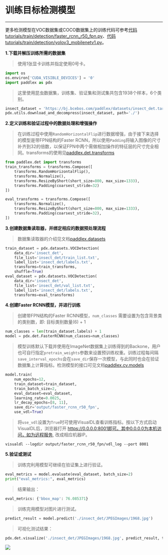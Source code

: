 # 训练目标检测模型

------

更多检测模型在VOC数据集或COCO数据集上的训练代码可参考[代码tutorials/train/detection/faster_rcnn_r50_fpn.py](http://gitlab.baidu.com/Paddle/PaddleX/blob/develop/tutorials/train/detection/faster_rcnn_r50_fpn.py)、[代码tutorials/train/detection/yolov3_mobilenetv1.py](http://gitlab.baidu.com/Paddle/PaddleX/blob/develop/tutorials/train/detection/yolov3_mobilenetv1.py)。

**1.下载并解压训练所需的数据集**

> 使用1张显卡训练并指定使用0号卡。

```python
import os
os.environ['CUDA_VISIBLE_DEVICES'] = '0'
import paddlex as pdx
```

> 这里使用昆虫数据集，训练集、验证集和测试集共包含1938个样本，6个类别。

```python
insect_dataset = 'https://bj.bcebos.com/paddlex/datasets/insect_det.tar.gz'
pdx.utils.download_and_decompress(insect_dataset, path='./')
```

**2.定义训练和验证过程中的数据处理和增强操作**

> 在训练过程中使用`RandomHorizontalFlip`进行数据增强，由于接下来选择的模型是带FPN结构的Faster RCNN，所以使用`Padding`将输入图像的尺寸补齐到32的倍数，以保证FPN中两个需做相加操作的特征层的尺寸完全相同。transforms的使用见[paddlex.det.transforms](../../apis/transforms/det_transforms.md)

```python
from paddlex.det import transforms
train_transforms = transforms.Compose([
    transforms.RandomHorizontalFlip(),
    transforms.Normalize(),
    transforms.ResizeByShort(short_size=800, max_size=1333),
    transforms.Padding(coarsest_stride=32)
])

eval_transforms = transforms.Compose([
    transforms.Normalize(),
    transforms.ResizeByShort(short_size=800, max_size=1333),
    transforms.Padding(coarsest_stride=32),
])
```

**3.创建数据集读取器，并绑定相应的数据预处理流程**

> 数据集读取器的介绍见文档[paddlex.datasets](../../apis/datasets.md)

```python
train_dataset = pdx.datasets.VOCDetection(
    data_dir='insect_det',
    file_list='insect_det/train_list.txt',
    label_list='insect_det/labels.txt',
    transforms=train_transforms,
    shuffle=True)
eval_dataset = pdx.datasets.VOCDetection(
    data_dir='insect_det',
    file_list='insect_det/val_list.txt',
    label_list='insect_det/labels.txt',
    transforms=eval_transforms)
```

**4.创建Faster RCNN模型，并进行训练**

> 创建带FPN结构的Faster RCNN模型，`num_classes` 需要设置为包含背景类的类别数，即: 目标类别数量(6) + 1

```python
num_classes = len(train_dataset.labels) + 1
model = pdx.det.FasterRCNN(num_classes=num_classes)
```

> 模型训练默认下载并使用在ImageNet数据集上训练得到的Backone，用户也可自行指定`pretrain_weights`参数来设置预训练权重。训练过程每间隔`save_interval_epochs`会在`save_dir`保存一次模型，与此同时也会在验证数据集上计算指标。检测模型的接口可见文档[paddlex.cv.models](../../apis/models.md#fasterrcnn)

```python
model.train(
    num_epochs=12,
    train_dataset=train_dataset,
    train_batch_size=2,
    eval_dataset=eval_dataset,
    learning_rate=0.0025,
    lr_decay_epochs=[8, 11],
    save_dir='output/faster_rcnn_r50_fpn',
    use_vdl=True)
```

> 将`use_vdl`设置为`True`时可使用VisualDL查看训练指标。按以下方式启动VisualDL后，浏览器打开 https://0.0.0.0:8001即可。其中0.0.0.0为本机访问，如为远程服务, 改成相应机器IP。

```shell
visualdl --logdir output/faster_rcnn_r50_fpn/vdl_log --port 8001
```

**5.验证或测试**

> 训练完利用模型可继续在验证集上进行验证。

```python
eval_metrics = model.evaluate(eval_dataset, batch_size=2)
print("eval_metrics:", eval_metrics)
```

> 结果输出：

```python
eval_metrics: {'bbox_map': 76.085371}

```

> 训练完用模型对图片进行测试。

```python
predict_result = model.predict('./insect_det/JPEGImages/1968.jpg')
```

> 可视化测试结果：

```python
pdx.det.visualize('./insect_det/JPEGImages/1968.jpg', predict_result, threshold=0.5, save_dir='./output/faster_rcnn_r50_fpn')
```

![](../images/visualized_fasterrcnn.jpg)
